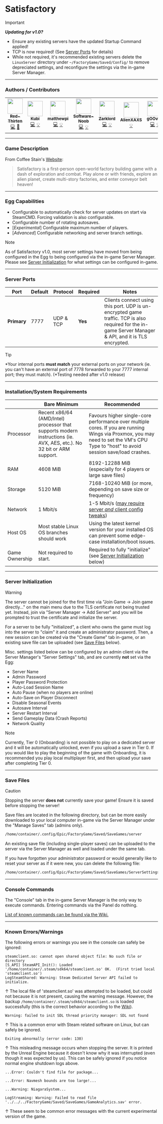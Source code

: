 # Satisfactory

> [!IMPORTANT]
> ***Updating for v1.0?***
> - Ensure any existing servers have the updated Startup Command applied!
> - TCP is now required! (See [Server Ports](#server-ports) for details)
> - While not required, it's recommended existing servers delete the `LinuxServer` directory under `~/FactoryGame/Saved/Config/` to remove depreciated settings, and reconfigure the settings via the in-game Server Manager.
___

### Authors / Contributors

<!-- prettier-ignore-start -->
<!-- markdownlint-disable -->
<table>
    <tr>
        <td align="center">
            <a href="https://github.com/lilkingjr1">
                <img src="https://avatars.githubusercontent.com/u/4533989" width="50px;" alt=""/><br /><sub><b>Red-Thirten</b></sub>
            </a>
            <br />
            <a href="https://github.com/parkervcp/eggs/commits?author=lilkingjr1" title="Codes">💻</a>
            <a href="https://github.com/parkervcp/eggs/commits?author=lilkingjr1" title="Maintains">🔨</a>
        </td>
        <td align="center">
            <a href="https://github.com/iamkubi">
                <img src="https://avatars.githubusercontent.com/u/6176191" width="50px;" alt=""/><br /><sub><b>Kubi</b></sub>
            </a>
            <br />
            <a href="https://github.com/parkervcp/eggs/commits?author=iamkubi" title="Codes">💻</a>
            <a href="https://github.com/parkervcp/eggs/commits?author=iamkubi" title="Contributor">💡</a>
        </td>
        <td align="center">
            <a href="https://github.com/matthewpi">
                <img src="https://avatars.githubusercontent.com/u/26559841" width="50px;" alt=""/><br /><sub><b>matthewpi</b></sub>
            </a>
            <br />
            <a href="https://github.com/parkervcp/eggs/commits?author=matthewpi" title="Codes">💻</a>
            <a href="https://github.com/parkervcp/eggs/commits?author=matthewpi" title="Contributor">💡</a>
        </td>
        <td align="center">
            <a href="https://github.com/Software-Noob">
                <img src="https://avatars.githubusercontent.com/u/10975908" width="50px;" alt=""/><br /><sub><b>Software-Noob</b></sub>
            </a>
            <br />
            <a href="https://github.com/parkervcp/eggs/commits?author=Software-Noob" title="Codes">💻</a>
            <a href="https://github.com/parkervcp/eggs/commits?author=Software-Noob" title="Contributor">💡</a>
        </td>
        <td align="center">
            <a href="https://github.com/Zarklord">
                <img src="https://avatars.githubusercontent.com/u/1622280" width="50px;" alt=""/><br /><sub><b>Zarklord</b></sub>
            </a>
            <br />
            <a href="https://github.com/parkervcp/eggs/commits?author=Zarklord" title="Codes">💻</a>
            <a href="https://github.com/parkervcp/eggs/commits?author=Zarklord" title="Contributor">💡</a>
        </td>
        <td align="center">
            <a href="https://github.com/AlienXAXS">
                <img src="https://avatars.githubusercontent.com/u/1773445" width="50px;" alt=""/><br /><sub><b>AlienXAXS</b></sub>
            </a>
            <br />
            <a href="https://github.com/parkervcp/eggs/commits?author=AlienXAXS" title="Contributor">💡</a>
        </td>
        <td align="center">
            <a href="https://github.com/gOOvER">
                <img src="https://avatars.githubusercontent.com/u/116325?v=4" width="50px;" alt=""/><br /><sub><b>gOOvER</b></sub>
            </a>
            <br />
            <a href="https://github.com/parkervcp/eggs/commits?author=gOOvER" title="Codes">💻</a>
            <a href="https://github.com/parkervcp/eggs/commits?author=gOOvER" title="Contributor">💡</a>
        </td>
    </tr>
</table>
<!-- markdownlint-enable -->
<!-- prettier-ignore-end -->

___

### Game Description

From Coffee Stain's [Website](https://www.satisfactorygame.com/):
> Satisfactory is a first-person open-world factory building game with a dash of exploration and combat. Play alone or with friends, explore an alien planet, create multi-story factories, and enter conveyor belt heaven!

___

### Egg Capabilities

- Configurable to automatically check for server updates on start via SteamCMD. Forcing validation is also configurable.
- Configurable number of rotating autosaves.
- [*Experimental*] Configurable maximum number of players.
- [*Advanced*] Configurable networking and server branch settings.

> [!NOTE]
> As of Satisfactory v1.0, most server settings have moved from being configured in the Egg to being configured via the in-game Server Manager.\
> Please see [Server Initialization](#server-initialization) for what settings can be configured in-game.

___

### Server Ports

| Port | Default | Protocol | Required | Notes |
|---------|---------|---------|---------|---------|
| **Primary** | 7777 | UDP & TCP | **Yes** | Clients connect using this port. UDP is un-encrypted game traffic. TCP is also required for the in-game Server Manager & API, and it is TLS encrypted. |

> [!TIP]
> \*Your internal ports **must match** your external ports on your network (ie. you can't have an external port of 7778 forwarded to your 7777 internal port; they must match). (\*Testing needed after v1.0 release)

___

### Installation/System Requirements

|  | Bare Minimum | Recommended |
|---------|---------|---------|
| Processor | Recent x86/64 (AMD/Intel) processor that supports modern instructions (ie. AVX, AES, etc.). No 32 bit or ARM support. | Favours higher single-core performance over multiple cores. If you are running Wings via Proxmox, you may need to set the VM's CPU Type to "host" to avoid session save/load crashes. |
| RAM | 4608 MiB | 8192-12288 MiB (especially for 4 players or large save files) |
| Storage | 5120 MiB | 7168-10240 MiB (or more, depending on save size or frequency) |
| Network | 1 Mbit/s | 1-5 Mbit/s ([may require server *and* client config tweaks](https://satisfactory.wiki.gg/wiki/Multiplayer#Temporary_lag_solution)) |
| Host OS | Most stable Linux OS branches should work | Using the latest kernel version for your installed OS can prevent some edge-case installation/boot issues. |
| Game Ownership | Not required to start. | Required to fully "initialize" (see [Server Initialization](#server-initialization) below) |

___

### Server Initialization

> [!WARNING]
> The server cannot be joined for the first time via "Join Game -> Join game directly..." on the main menu due to the TLS certificate not being trusted yet. Instead, join via "Server Manager -> Add Server" and you will be prompted to trust the certificate and initialize the server.

For a server to be fully "initialized", a client who owns the game must log into the server to "claim" it and create an administrator password. Then, a new session can be created via the "Create Game" tab in-game, or an existing save file can be uploaded (see [Save Files](#save-files) below).

Misc. settings listed below can be configured by an admin client via the Server Manager's "Server Settings" tab, and are currently **not** set via the Egg:

- Server Name
- Admin Password
- Player Password Protection
- Auto-Load Session Name
- Auto Pause (when no players are online)
- Auto-Save on Player Disconnect
- Disable Seasonal Events
- Autosave Interval
- Server Restart Interval
- Send Gameplay Data (Crash Reports)
- Network Quality

> [!NOTE]
> Currently, Tier 0 (Onboarding) is not possible to play on a dedicated server and it will be automatically unlocked, even if you upload a save in Tier 0. If you would like to play the beginning of the game with Onboarding, it is recommended you play local multiplayer first, and then upload your save after completing Tier 0.

___

### Save Files

> [!CAUTION]
> Stopping the server **does not** currently save your game! Ensure it is saved before stopping the server!

Save files are located in the following directory, but can be more easily downloaded to your local computer in-game via the Server Manager under the "Manage Saves" tab (admins only).

```md
/home/container/.config/Epic/FactoryGame/Saved/SaveGames/server
```

An existing save file (including single-player saves) can be uploaded to the server via the Server Manager as well and loaded under the same tab.

If you have forgotten your administrator password or would generally like to reset your server as if it were new, you can delete the following file:

```md
/home/container/.config/Epic/FactoryGame/Saved/SaveGames/ServerSettings.<your_server_query_port>.sav
```

___

### Console Commands

The "Console" tab in the in-game Server Manager is the only way to execute commands. Entering commands via the Panel do nothing.

[List of known commands can be found via the Wiki.](https://satisfactory.wiki.gg/wiki/Dedicated_servers#Console_commands)

___

### Known Errors/Warnings

The following errors or warnings you see in the console can safely be ignored:

```log
steamclient.so: cannot open shared object file: No such file or directory
[S_API] SteamAPI_Init(): Loaded '/home/container/.steam/sdk64/steamclient.so' OK.  (First tried local 'steamclient.so')
LogSteamShared: Warning: Steam Dedicated Server API failed to initialize.
```

↑ The local file of 'steamclient.so' was attempted to be loaded, but could not because it is not present, causing the warning message. However, the backup `/home/container/.steam/sdk64/steamclient.so` is loaded successfully (this is the correct behavior according to the [Wiki](https://satisfactory.wiki.gg/wiki/Dedicated_servers#SteamAPI_Init():_Sys_LoadModule_failed_to_load:_/path/to/.steam/sdk64/steamclient.so)).

```log
Warning: failed to init SDL thread priority manager: SDL not found
```

↑ This is a common error with Steam related software on Linux, but can safely be ignored.

```log
Exiting abnormally (error code: 130)
```

↑ This misleading message occurs when stopping the server. It is printed by the Unreal Engine because it doesn't know why it was interrupted (even though it was expected by us). This can be safely ignored if you notice normal engine shutdown logs above.

```log
...Error: Couldn't find file for package...
```

```log
...Error: Navmesh bounds are too large!...
```

```log
...Warning: NiagaraSystem...
```

```log
LogStreaming: Warning: Failed to read file '../../../FactoryGame/Saved/SaveGames/GameAnalytics.sav' error.
```

↑ These seem to be common error messages with the current experimental version of the game.
